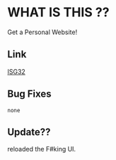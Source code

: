 # WHAT IS THIS ??

Get a Personal Website!

## Link

[ ISG32 ](https://isg32.github.io/Home)

## Bug Fixes
```
none

```

## Update??

reloaded the F#king UI.
